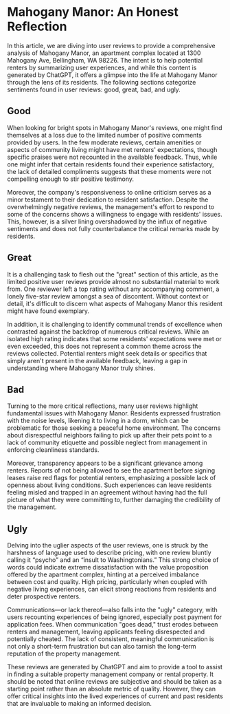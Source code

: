 # Mahogany Manor: An Honest Reflection

In this article, we are diving into user reviews to provide a comprehensive analysis of Mahogany Manor, an apartment complex located at 1300 Mahogany Ave, Bellingham, WA 98226. The intent is to help potential renters by summarizing user experiences, and while this content is generated by ChatGPT, it offers a glimpse into the life at Mahogany Manor through the lens of its residents. The following sections categorize sentiments found in user reviews: good, great, bad, and ugly.

## Good
When looking for bright spots in Mahogany Manor's reviews, one might find themselves at a loss due to the limited number of positive comments provided by users. In the few moderate reviews, certain amenities or aspects of community living might have met renters' expectations, though specific praises were not recounted in the available feedback. Thus, while one might infer that certain residents found their experience satisfactory, the lack of detailed compliments suggests that these moments were not compelling enough to stir positive testimony.

Moreover, the company's responsiveness to online criticism serves as a minor testament to their dedication to resident satisfaction. Despite the overwhelmingly negative reviews, the management's effort to respond to some of the concerns shows a willingness to engage with residents' issues. This, however, is a silver lining overshadowed by the influx of negative sentiments and does not fully counterbalance the critical remarks made by residents.

## Great
It is a challenging task to flesh out the "great" section of this article, as the limited positive user reviews provide almost no substantial material to work from. One reviewer left a top rating without any accompanying comment, a lonely five-star review amongst a sea of discontent. Without context or detail, it's difficult to discern what aspects of Mahogany Manor this resident might have found exemplary.

In addition, it is challenging to identify communal trends of excellence when contrasted against the backdrop of numerous critical reviews. While an isolated high rating indicates that some residents' expectations were met or even exceeded, this does not represent a common theme across the reviews collected. Potential renters might seek details or specifics that simply aren't present in the available feedback, leaving a gap in understanding where Mahogany Manor truly shines.

## Bad
Turning to the more critical reflections, many user reviews highlight fundamental issues with Mahogany Manor. Residents expressed frustration with the noise levels, likening it to living in a dorm, which can be problematic for those seeking a peaceful home environment. The concerns about disrespectful neighbors failing to pick up after their pets point to a lack of community etiquette and possible neglect from management in enforcing cleanliness standards.

Moreover, transparency appears to be a significant grievance among renters. Reports of not being allowed to see the apartment before signing leases raise red flags for potential renters, emphasizing a possible lack of openness about living conditions. Such experiences can leave residents feeling misled and trapped in an agreement without having had the full picture of what they were committing to, further damaging the credibility of the management.

## Ugly
Delving into the uglier aspects of the user reviews, one is struck by the harshness of language used to describe pricing, with one review bluntly calling it “psycho” and an “insult to Washingtonians.” This strong choice of words could indicate extreme dissatisfaction with the value proposition offered by the apartment complex, hinting at a perceived imbalance between cost and quality. High pricing, particularly when coupled with negative living experiences, can elicit strong reactions from residents and deter prospective renters.

Communications—or lack thereof—also falls into the "ugly" category, with users recounting experiences of being ignored, especially post payment for application fees. When communication "goes dead," trust erodes between renters and management, leaving applicants feeling disrespected and potentially cheated. The lack of consistent, meaningful communication is not only a short-term frustration but can also tarnish the long-term reputation of the property management.

These reviews are generated by ChatGPT and aim to provide a tool to assist in finding a suitable property management company or rental property. It should be noted that online reviews are subjective and should be taken as a starting point rather than an absolute metric of quality. However, they can offer critical insights into the lived experiences of current and past residents that are invaluable to making an informed decision.